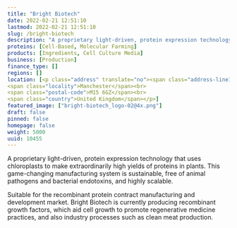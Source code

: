 ```yaml
---
title: "Bright Biotech"
date: 2022-02-21 12:51:10
lastmod: 2022-02-21 12:51:10
slug: /bright-biotech
description: "A proprietary light-driven, protein expression technology that uses chloroplasts to make extraordinarily high yields of proteins in plants. This game-changing manufacturing system is sustainable, free of animal pathogens and bacterial endotoxins, and highly scalable. Suitable for the recombinant protein contract manufacturing and development market. Bright Biotech is currently producing recombinant growth factors, which aid cell growth to promote regenerative medicine practices, and also industry processes such as clean meat production."
proteins: [Cell-Based, Molecular Farming]
products: [Ingredients, Cell Culture Media]
business: [Production]
finance_type: []
regions: []
location: [<p class="address" translate="no"><span class="address-line1">Pencroft Way 5</span><br>
<span class="locality">Manchester</span><br>
<span class="postal-code">M15 6GZ</span><br>
<span class="country">United Kingdom</span></p>]
featured_image: ["bright-biotech_logo-02@4x.png"]
draft: false
pinned: false
homepage: false
weight: 5000
uuid: 10455
---
```

<p>A proprietary light-driven, protein expression technology that uses chloroplasts to make extraordinarily high yields of proteins in plants. This game-changing manufacturing system is sustainable, free of animal pathogens and bacterial endotoxins, and highly scalable. </p>
<p>Suitable for the recombinant protein contract manufacturing and development market. Bright Biotech is currently producing recombinant growth factors, which aid cell growth to promote regenerative medicine practices, and also industry processes such as clean meat production.</p>
